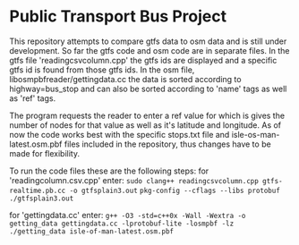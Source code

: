 # Public Transport Bus Project
This repository attempts to compare gtfs data to osm data and is still under development. So far the gtfs code and osm code are in separate files. In the gtfs file 'readingcsvcolumn.cpp' the gtfs ids are displayed and a specific gtfs id is found from those gtfs ids. In the osm file, libosmpbfreader/gettingdata.cc the data is sorted according to highway=bus_stop and can also be sorted according to 'name' tags as well as 'ref' tags. 

The program requests the reader to enter a ref value for which is gives the number of nodes for that value as well as it's latitude and longitude. 
As of now the code works best with the specific stops.txt file and isle-os-man-latest.osm.pbf files included in the repository, thus changes have to be made for flexibility.

To run the code files these are the following steps: 
for 'readingcolumn.csv.cpp' enter: 
`sudo clang++ readingcsvcolumn.cpp gtfs-realtime.pb.cc -o gtfsplain3.out` `pkg-config --cflags --libs protobuf`
`./gtfsplain3.out`

for 'gettingdata.cc' enter: 
`g++ -O3 -std=c++0x -Wall -Wextra -o getting_data gettingdata.cc -lprotobuf-lite -losmpbf -lz`
`./getting_data isle-of-man-latest.osm.pbf`
